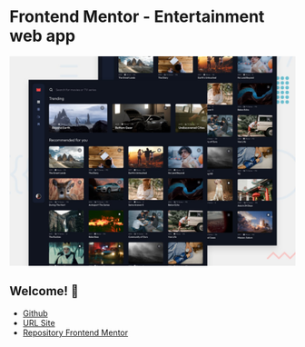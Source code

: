 # Frontend Mentor - Entertainment web app

![Design preview for the Entertainment web app coding challenge](./preview.jpg)

## Welcome! 👋

* [Github](https://github.com/barriedirk/frontend-mentor-exercise-34-entertainment-web-app)
* [URL Site](https://barriedirk.github.io/frontend-mentor-exercise-34-entertainment-web-app)
* [Repository Frontend Mentor](https://www.frontendmentor.io/profile/barriedirk)